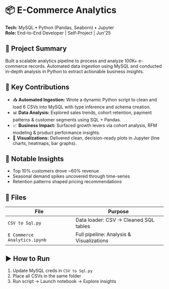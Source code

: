 # 📦 E-Commerce Analytics  
**Tech:** MySQL • Python (Pandas, Seaborn) • Jupyter  
**Role:** End-to-End Developer | Self-Project | Jun'25  

## 🚀 Project Summary  
Built a scalable analytics pipeline to process and analyze 100K+ e-commerce records. Automated data ingestion using MySQL and conducted in-depth analysis in Python to extract actionable business insights.

## 🔧 Key Contributions  
- 📥 **Automated Ingestion:** Wrote a dynamic Python script to clean and load 6 CSVs into MySQL with type inference and schema creation.  
- 📊 **Data Analysis:** Explored sales trends, cohort retention, payment patterns & customer segments using SQL + Pandas.  
- 📈 **Business Impact:** Surfaced growth levers via cohort analysis, RFM modeling & product performance insights.  
- 📌 **Visualizations:** Delivered clean, decision-ready plots in Jupyter (line charts, heatmaps, bar graphs).

## 🧠 Notable Insights  
- Top 10% customers drove ~60% revenue  
- Seasonal demand spikes uncovered through time-series  
- Retention patterns shaped pricing recommendations  

## 📂 Files  
| File                          | Purpose                                   |
|-------------------------------|-------------------------------------------|
| `CSV to Sql.py`              | Data loader: CSV → Cleaned SQL tables     |
| `E Commerce Analytics.ipynb` | Full pipeline: Analysis & Visualizations  |

## ▶️ How to Run  
1. Update MySQL creds in `CSV to Sql.py`  
2. Place all CSVs in the same folder  
3. Run script → Launch notebook → Explore insights  

